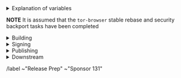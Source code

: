 <details>
  <summary>Explanation of variables</summary>

- `$(BUILD_SERVER)` : the server the main builder is using to build a mullvad-browser release
- `$(BUILDER)` : whomever is building the release on the $(BUILD_SERVER)
  - **example** : `pierov`
- `$(STAGING_SERVER)` : the server the signer is using to to run the signing process
- `$(ESR_VERSION)` : the Mozilla defined ESR version, used in various places for building mullvad-browser tags, labels, etc
  - **example** : `91.6.0`
- `$(MULLVAD_BROWSER_MAJOR)` : the Mullvad Browser major version
  - **example** : `11`
- `$(MULLVAD_BROWSER_MINOR)` : the Mullvad Browser minor version
  - **example** : either `0` or `5`; Alpha's is always `(Stable + 5) % 10`
- `$(MULLVAD_BROWSER_VERSION)` : the Mullvad Browser version in the format
  - **example** : `12.5a3`, `12.0.3`
- `$(BUILD_N)` : a project's build revision within a its branch; this is separate from the `$(MULLVAD_BROWSER_BUILD_N)` value; many of the Firefox-related projects have a `$(BUILD_N)` suffix and may differ between projects even when they contribute to the same build.
    - **example** : `build1`
- `$(MULLVAD_BROWSER_BUILD_N)` : the mullvad-browser build revision for a given Mullvad Browser release; used in tagging git commits
    - **example** : `build2`
    - **NOTE** : A project's `$(BUILD_N)` and `$(MULLVAD_BROWSER_BUILD_N)` may be the same, but it is possible for them to diverge. For **example** :
      - if we have multiple Mullvad Browser releases on a given ESR branch the two will become out of sync as the `$(BUILD_N)` value will increase, while the `$(MULLVAD_BROWSER_BUILD_N)` value may stay at `build1` (but the `$(MULLVAD_BROWSER_VERSION)` will increase)
      - if we have build failures unrelated to `mullvad-browser`, the `$(MULLVAD_BROWSER_BUILD_N)` value will increase while the `$(BUILD_N)` will stay the same.
- `$(MULLVAD_BROWSER_VERSION)` : the published Mullvad Browser version
    - **example** : `11.5a6`, `11.0.7`
- `$(MB_BUILD_TAG)` : the `tor-browser-build` build tag used to build a given Mullvad Browser version
    - **example** : `mb-12.0.7-build1`
</details>

**NOTE** It is assumed that the `tor-browser` stable rebase and security backport tasks have been completed

<details>
  <summary>Building</summary>

### tor-browser-build: https://gitlab.torproject.org/tpo/applications/tor-browser-build.git
Mullvad Browser Stable lives in the various `maint-$(MULLVAD_BROWSER_MAJOR).$(MULLVAD_BROWSER_MINOR)` (and possibly more specific) branches

- [ ] Update `rbm.conf`
  - [ ] `var/torbrowser_version` : update to next version
  - [ ] `var/torbrowser_build` : update to `$(MULLVAD_BROWSER_BUILD_N)`
  - [ ] `var/torbrowser_incremental_from` : update to previous Desktop version
    - **IMPORTANT**: Really *actually* make sure this is the previous Desktop version or else the `make mullvadbrowser-incrementals-*` step will fail
- [ ] Update build configs
  - [ ] Update `projects/firefox/config`
    - [ ] `browser_build` : update to match `mullvad-browser` tag
    - [ ] ***(Optional)*** `var/firefox_platform_version` : update to latest `$(ESR_VERSION)` if rebased
  - [ ] Update `projects/translation/config`:
    - [ ] run `make list_translation_updates-release` to get updated hashes
    - [ ] `steps/base-browser/git_hash` : update with `HEAD` commit of project's `base-browser` branch
    - [ ] `steps/base-browser-fluent/git_hash` : update with `HEAD` commit of project's `basebrowser-newidentityftl` branch
- [ ] Update common build configs
  - [ ] Check for NoScript updates here : https://addons.mozilla.org/en-US/firefox/addon/noscript
    - [ ] ***(Optional)*** If new version available, update `noscript` section of `input_files` in `projects/browser/config`
      - [ ] `URL`
      - [ ] `sha256sum`
  - [ ] Check for uBlock-origin updates here : https://addons.mozilla.org/en-US/firefox/addon/ublock-origin/
    - [ ] ***(Optional)*** If new version available, update `ublock-origin` section of `input_files` in `projects/browser/config`
      - [ ] `URL`
      - [ ] `sha256sum`
  - [ ] Check for Mullvad Privacy Companion updates here : https://github.com/mullvad/browser-extension/releases
    - [ ] ***(Optional)*** If new version available, update `mullvad-extension` section of `input_files` in `projects/browser/config`
      - [ ] `URL`
      - [ ] `sha256sum`
- [ ] Update `ChangeLog-MB.txt`
  - [ ] Ensure `ChangeLog-MB.txt` is sync'd between alpha and stable branches
  - [ ] Check the linked issues: ask people to check if any are missing, remove the not fixed ones
  - [ ] Run `tools/fetch-changelogs.py $(ISSUE_NUMBER) --date $date $updateArgs`
    - Make sure you have `requests` installed (e.g., `apt install python3-requests`)
    - The first time you run this script you will need to generate an access token; the script will guide you
    - `$updateArgs` should be these arguments, depending on what you actually updated:
      - [ ] `--firefox`
      - [ ] `--no-script`
      - [ ] `--ublock`
      - E.g., `tools/fetch-changelogs.py 41029 --date 'December 19 2023' --firefox 115.6.0esr --no-script 11.4.29 --ublock 1.54.0`
    - `--date $date` is optional, if omitted it will be the date on which you run the command
  - [ ] Copy the output of the script to the beginning of `ChangeLog-MB.txt` and adjust its output
  - [ ] Open MR with above changes, using the template for release preparations
  - [ ] Merge
  - [ ] Sign+Tag
    - **NOTE** this must be done by one of:
      - boklm
      - dan
      - ma1
      - pierov
      - richard
    - [ ] Run: `make mullvadbrowser-signtag-release`
    - [ ] Push tag to `upstream`
  - [ ] Build on at least one of:
    - Run `make mullvadbrowser-release && make mullvadbrowser-incrementals-release`
    - [ ] Tor Project build machine
    - [ ] Local developer machine
  - [ ] Submit build request to Mullvad infrastructure:
    - **NOTE** this requires a devmole authentication token
    - Run `make mullvadbrowser-kick-devmole-build`
  - [ ] Ensure builders have matching builds

</details>

<details>
  <summary>Signing</summary>

### signing
- [ ] On `$(STAGING_SERVER)`, ensure updated:
  - [ ]  `tor-browser-build/tools/signing/set-config.hosts`
    - `ssh_host_builder` : ssh hostname of machine with unsigned builds
      - **NOTE** : `tor-browser-build` is expected to be in the `$HOME` directory)
    - `ssh_host_linux_signer` : ssh hostname of linux signing machine
  - [ ] `tor-browser-build/tools/signing/set-config.rcodesign-appstoreconnect`
    - `appstoreconnect_api_key_path` : path to json file containing appstoreconnect api key infos
  - [ ] `set-config.update-responses`
    - `update_responses_repository_dir` : directory where you cloned `git@gitlab.torproject.org:tpo/applications/mullvad-browser-update-responses.git`
  - [ ] `tor-browser-build/tools/signing/set-config.tbb-version`
    - `tbb_version` : mullvad browser version string, same as `var/torbrowser_version` in `rbm.conf` (examples: `11.5a12`, `11.0.13`)
    - `tbb_version_build` : the tor-browser-build build number (if `var/torbrowser_build` in `rbm.conf` is `buildN` then this value is `N`)
    - `tbb_version_type` : either `alpha` for alpha releases or `release` for stable releases
- [ ] On `$(STAGING_SERVER)` in a separate `screen` session, ensure tor daemon is running with SOCKS5 proxy on the default port 9050
- [ ] run do-all-signing script:
    - `cd tor-browser-build/tools/signing/`
    - `./do-all-signing.mullvadbrowser`
- **NOTE**: at this point the signed binaries should have been copied to `staticiforme`
- [ ] Update `staticiforme.torproject.org`:
  - From `screen` session on `staticiforme.torproject.org`:
  - [ ] Static update components : `static-update-component dist.torproject.org`
  - [ ] Remove old release data from `/srv/dist-master.torproject.org/htdocs/mullvadbrowser`
  - [ ] Static update components (again) : `static-update-component dist.torproject.org`

</details>

<details>
  <summary>Publishing</summary>

### email

- [ ] Email Mullvad with release information: support@mullvad.net, rui@mullvad.net
  <details>
    <summary>email template</summary>

      Subject:
      New build: Mullvad Browser $(MULLVAD_BROWSER_VERION) (signed)

      Body:
      signed builds: https://dist.torproject.org/mullvadbrowser/$(MULLVAD_BROWSER_VERSION)

      update_response hashes: $(MULLVAD_UPDATE_RESPONSES_HASH)

      changelog:
      ...

  </details>

### mullvad-browser (github): https://github.com/mullvad/mullvad-browser/
- [ ] Push this release's associated `mullvad-browser.git` branch to github
- [ ] Push this release's associated tags to github:
  - [ ] Firefox ESR tag
    - **example** : `FIREFOX_102_12_0esr_BUILD1,`
  - [ ] `base-browser` tag
    - **example** : `base-browser-102.12.0esr-12.0-1-build1`
  - [ ] `mullvad-browser` tag
    - **example** : `mullvad-browser-102.12.0esr-12.0-1-build1`
- [ ] Sign+Tag additionally the `mullvad-browser.git` `firefox` commit used in build:
  - **Tag**: `$(MULLVAD_BROWSER_VERSION)`
    - **example** : `12.0.7`
  - **Message**: `$(ESR_VERSION)esr-based $(MULLVAD_BROWSER_VERSION)`
    - **example** : `102.12.0esr-based 12.0.7`
  - [ ] Push tag to github

</details>

<details>
  <summary>Downstream</summary>

### notify packagers

- [ ] **(Once Mullvad Updates their Github Releases Page)** Email downstream consumers:
  <details>
    <summary>email template</summary>

    ...

    ...

  </details>

  - [ ] flathub package maintainer: proletarius101@protonmail.com
  - [ ] arch package maintainer: bootctl@gmail.com
  - [ ] nixOS package maintainer: dev@felschr.com

### merge requests

- [ ] homebrew: https://github.com/Homebrew/homebrew-cask/blob/master/Casks/mullvad-browser.rb
  - **NOTE**: should just need to update the version to latest

</details>

/label ~"Release Prep" ~"Sponsor 131"
